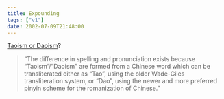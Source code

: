 ```yaml
---
title: Expounding
tags: ["v1"]
date: 2002-07-09T21:48:00
---
```


[Taoism or Daoism][1]?

> &#8220;The difference in spelling and pronunciation exists because &#8220;Taoism&#8221;/&#8221;Daoism&#8221; are formed from a Chinese word which can be transliterated either as &#8220;Tao&#8221;, using the older Wade-Giles transliteration system, or &#8220;Dao&#8221;, using the newer and more preferred pinyin scheme for the romanization of Chinese.&#8221;

[1]: http://www.wikipedia.org/wiki/Daoism_versus_Taoism "Wikipedia: Daoism"
